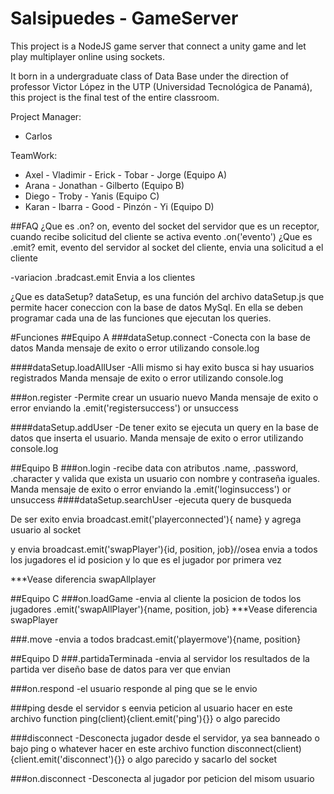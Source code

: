 # Salsipuedes - GameServer
This project is a NodeJS game server that connect a unity game and let play multiplayer online using sockets.

It born in a undergraduate class of Data Base under the direction of professor Victor López in the UTP (Universidad
Tecnológica de Panamá), this project is the final test of the entire classroom. 

Project Manager:
* Carlos

TeamWork:
* Axel - Vladimir - Erick - Tobar - Jorge		(Equipo A)
* Arana - Jonathan - Gilberto				(Equipo B)
* Diego - Troby - Yanis					(Equipo C)
* Karan - Ibarra - Good - Pinzón - Yi			(Equipo D)					

##FAQ
¿Que es .on?
on, evento del socket del servidor que es un receptor, cuando recibe solicitud del cliente se activa evento .on('evento')
¿Que es .emit?
emit, evento del servidor al socket del cliente, envia una solicitud a el cliente

-variacion .bradcast.emit
Envia a los clientes

¿Que es dataSetup?
dataSetup, es una función del archivo dataSetup.js que permite hacer coneccion con la base de datos MySql.
En ella se deben programar cada una de las funciones que ejecutan los queries.


#Funciones
##Equipo A
###dataSetup.connect
	-Conecta con la base de datos
	Manda mensaje de exito o error utilizando console.log

####dataSetup.loadAllUser
	-Alli mismo si hay exito busca si hay usuarios registrados
	Manda mensaje de exito o error utilizando console.log

###on.register
-Permite crear un usuario nuevo
Manda mensaje de exito o error enviando la .emit('registersuccess') or unsuccess

####dataSetup.addUser
	-De tener exito se ejecuta un query en la base de datos que inserta el usuario.
	Manda mensaje de exito o error utilizando console.log


##Equipo B
###on.login
-recibe data con atributos .name, .password, .character y valida que exista un usuario con nombre y contraseña iguales.
Manda mensaje de exito o error enviando la .emit('loginsuccess') or unsuccess
####dataSetup.searchUser
	-ejecuta query de busqueda

De ser exito envia broadcast.emit('playerconnected'){ name}
y agrega usuario al socket

y envia broadcast.emit('swapPlayer'){id, position, job}//osea envia a todos los jugadores el id posicion y lo que es el jugador por primera vez

***Vease diferencia swapAllplayer


##Equipo C
###on.loadGame
-envia al cliente la posicion de todos los jugadores .emit('swapAllPlayer'){name, position, job}
***Vease diferencia swapPlayer

###.move
-envia a todos bradcast.emit('playermove'){name, position}


##Equipo D
###.partidaTerminada
-envia al servidor los resultados de la partida
ver diseño base de datos para ver que envian

###on.respond
-el usuario responde al ping que se le envio

###ping
desde el servidor s eenvia peticion al usuario hacer en este archivo function ping(client){client.emit('ping'){}} o algo parecido

###disconnect
-Desconecta jugador desde el servidor, ya sea banneado o bajo ping o whatever
hacer en este archivo function disconnect(client){client.emit('disconnect'){}} o algo parecido y sacarlo del socket

###on.disconnect
-Desconecta al jugador por peticion del misom usuario


